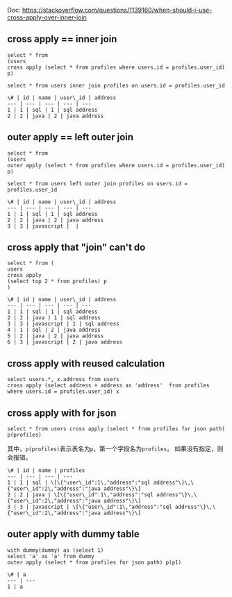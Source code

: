 Doc: https://stackoverflow.com/questions/1139160/when-should-i-use-cross-apply-over-inner-join

## cross apply == inner join

```
select * from 
(users
cross apply (select * from profiles where users.id = profiles.user_id) p)
```

```
select * from users inner join profiles on users.id = profiles.user_id
```

```
\# | id | name | user\_id | address
--- | --- | --- | --- | ---
1 | 1 | sql | 1 | sql address
2 | 2 | java | 2 | java address
```

## outer apply == left outer join

```
select * from 
(users
outer apply (select * from profiles where users.id = profiles.user_id) p)
```

```
select * from users left outer join profiles on users.id = profiles.user_id
```

```
\# | id | name | user\_id | address
--- | --- | --- | --- | ---
1 | 1 | sql | 1 | sql address
2 | 2 | java | 2 | java address
3 | 3 | javascript |  | 
```

## cross apply that "join" can't do

```
select * from (
users
cross apply 
(select top 2 * from profiles) p
)
```

```
\# | id | name | user\_id | address
--- | --- | --- | --- | ---
1 | 1 | sql | 1 | sql address
2 | 2 | java | 1 | sql address
3 | 3 | javascript | 1 | sql address
4 | 1 | sql | 2 | java address
5 | 2 | java | 2 | java address
6 | 3 | javascript | 2 | java address
```

## cross apply with reused calculation

```
select users.*, x.address from users 
cross apply (select address + address as 'address'  from profiles where users.id = profiles.user_id) x
```

## cross apply with for json

```
select * from users cross apply (select * from profiles for json path) p(profiles)
```

其中，`p(profiles)`表示表名为`p`，第一个字段名为`profiles`。
如果没有指定，则会报错。

```
\# | id | name | profiles
--- | --- | --- | ---
1 | 1 | sql | \[\{"user\_id":1\,"address":"sql address"\}\,\{"user\_id":2\,"address":"java address"\}\]
2 | 2 | java | \[\{"user\_id":1\,"address":"sql address"\}\,\{"user\_id":2\,"address":"java address"\}\]
3 | 3 | javascript | \[\{"user\_id":1\,"address":"sql address"\}\,\{"user\_id":2\,"address":"java address"\}\]
```

## outer apply with dummy table

```
with dummy(dummy) as (select 1)
select 'a' as 'a' from dummy 
outer apply (select * from profiles for json path) p(p1)
```

```
\# | a
--- | ---
1 | a
```
